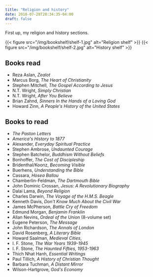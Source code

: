 ```yaml
---
title: "Religion and history"
date: 2018-07-28T20:34:35-04:00
draft: false
---
```


First up, my religion and history sections.

<!--more-->

{{< figure src="/img/bookshelf/shelf-1.jpg" alt="Religion shelf" >}}
{{< figure src="/img/bookshelf/shelf-2.jpg" alt="History shelf" >}}

## Books read

* Reza Aslan, _Zealot_
* Marcus Borg, _The Heart of Christianity_
* Stephen Mitchell, _The Gospel According to Jesus_
* N.T. Wright, _Simply Christian_
* N.T. Wright, _After You Believe_
* Brian Zahnd, _Sinners In the Hands of a Loving God_
* Howard Zinn, _A People's History of the United States_

## Books to read

* _The Paston Letters_
* _America's History to 1877_
* Alexander, *Everyday Spiritual Practice*
* Stephen Ambrose, *Undaunted Courage*
* Stephen Batchelor, *Buddhism Without Beliefs*
* Bonhoffer, *The Cost of Discipleship*
* Bridenthal/Koonz, _Becoming Visible_
* Buerhens, *Understanding the Bible*
* Cassara, *Hosea Ballou*
* Chamberlin-Feldman, *The Dartmouth Bible*
* John Dominic Crossan, *Jesus: A Revolutionary Biography*
* Dalai Lama, *Beyond Religion*
* Charles Darwin, *The Voyage of the H.M.S. Beagle* 
* Kenneth Davis, _Don't Know Much About the Civil War_
* James McPherson, _Battle Cry of Freedom_
* Edmund Morgan, *Benjamin Franklin*
* Allan Nevins, _Ordeal of the Union_ (8-volume set)
* Eugene Peterson, *The Message*
* John Richardson, *The Annals of London*
* David Rosenberg, *A Literary Bible*
* Howard Saalman, _Medieval Cities_,
* I. F. Stone, _The War Years 1939-1945_
* I. F. Stone, _The Haunted Fifties, 1953-1963_
* Thich Nhat Hanh, *Essential Writings*
* Paul Tillich, *A History of Christian Thought*
* Barbara Tuchman, _A Distant Mirror_
* Wilson-Hartgrove, *God's Economy*



